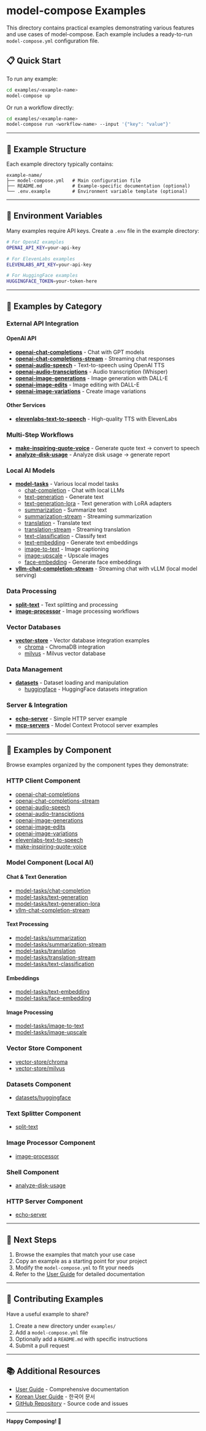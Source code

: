 # model-compose Examples

This directory contains practical examples demonstrating various features and use cases of model-compose. Each example includes a ready-to-run `model-compose.yml` configuration file.

## 📋 Quick Start

To run any example:

```bash
cd examples/<example-name>
model-compose up
```

Or run a workflow directly:

```bash
cd examples/<example-name>
model-compose run <workflow-name> --input '{"key": "value"}'
```

---

## 📂 Example Structure

Each example directory typically contains:

```
example-name/
├── model-compose.yml   # Main configuration file
├── README.md           # Example-specific documentation (optional)
└── .env.example        # Environment variable template (optional)
```

---

## 🔑 Environment Variables

Many examples require API keys. Create a `.env` file in the example directory:

```bash
# For OpenAI examples
OPENAI_API_KEY=your-api-key

# For ElevenLabs examples
ELEVENLABS_API_KEY=your-api-key

# For HuggingFace examples
HUGGINGFACE_TOKEN=your-token-here
```

---

## 🎯 Examples by Category

### External API Integration

#### OpenAI API
- **[openai-chat-completions](./openai-chat-completions/)** - Chat with GPT models
- **[openai-chat-completions-stream](./openai-chat-completions-stream/)** - Streaming chat responses
- **[openai-audio-speech](./openai-audio-speech/)** - Text-to-speech using OpenAI TTS
- **[openai-audio-transciptions](./openai-audio-transciptions/)** - Audio transcription (Whisper)
- **[openai-image-generations](./openai-image-generations/)** - Image generation with DALL-E
- **[openai-image-edits](./openai-image-edits/)** - Image editing with DALL-E
- **[openai-image-variations](./openai-image-variations/)** - Create image variations

#### Other Services
- **[elevenlabs-text-to-speech](./elevenlabs-text-to-speech/)** - High-quality TTS with ElevenLabs

### Multi-Step Workflows

- **[make-inspiring-quote-voice](./make-inspiring-quote-voice/)** - Generate quote text → convert to speech
- **[analyze-disk-usage](./analyze-disk-usage/)** - Analyze disk usage → generate report

### Local AI Models

- **[model-tasks](./model-tasks/)** - Various local model tasks
  - [chat-completion](./model-tasks/chat-completion/) - Chat with local LLMs
  - [text-generation](./model-tasks/text-generation/) - Generate text
  - [text-generation-lora](./model-tasks/text-generation-lora/) - Text generation with LoRA adapters
  - [summarization](./model-tasks/summarization/) - Summarize text
  - [summarization-stream](./model-tasks/summarization-stream/) - Streaming summarization
  - [translation](./model-tasks/translation/) - Translate text
  - [translation-stream](./model-tasks/translation-stream/) - Streaming translation
  - [text-classification](./model-tasks/text-classification/) - Classify text
  - [text-embedding](./model-tasks/text-embedding/) - Generate text embeddings
  - [image-to-text](./model-tasks/image-to-text/) - Image captioning
  - [image-upscale](./model-tasks/image-upscale/) - Upscale images
  - [face-embedding](./model-tasks/face-embedding/) - Generate face embeddings
- **[vllm-chat-completion-stream](./vllm-chat-completion-stream/)** - Streaming chat with vLLM (local model serving)

### Data Processing

- **[split-text](./split-text/)** - Text splitting and processing
- **[image-processor](./image-processor/)** - Image processing workflows

### Vector Databases

- **[vector-store](./vector-store/)** - Vector database integration examples
  - [chroma](./vector-store/chroma/) - ChromaDB integration
  - [milvus](./vector-store/milvus/) - Milvus vector database

### Data Management

- **[datasets](./datasets/)** - Dataset loading and manipulation
  - [huggingface](./datasets/huggingface/) - HuggingFace datasets integration

### Server & Integration

- **[echo-server](./echo-server/)** - Simple HTTP server example
- **[mcp-servers](./mcp-servers/)** - Model Context Protocol server examples

---

## 🧩 Examples by Component

Browse examples organized by the component types they demonstrate:

### HTTP Client Component
- [openai-chat-completions](./openai-chat-completions/)
- [openai-chat-completions-stream](./openai-chat-completions-stream/)
- [openai-audio-speech](./openai-audio-speech/)
- [openai-audio-transciptions](./openai-audio-transciptions/)
- [openai-image-generations](./openai-image-generations/)
- [openai-image-edits](./openai-image-edits/)
- [openai-image-variations](./openai-image-variations/)
- [elevenlabs-text-to-speech](./elevenlabs-text-to-speech/)
- [make-inspiring-quote-voice](./make-inspiring-quote-voice/)

### Model Component (Local AI)

#### Chat & Text Generation
- [model-tasks/chat-completion](./model-tasks/chat-completion/)
- [model-tasks/text-generation](./model-tasks/text-generation/)
- [model-tasks/text-generation-lora](./model-tasks/text-generation-lora/)
- [vllm-chat-completion-stream](./vllm-chat-completion-stream/)

#### Text Processing
- [model-tasks/summarization](./model-tasks/summarization/)
- [model-tasks/summarization-stream](./model-tasks/summarization-stream/)
- [model-tasks/translation](./model-tasks/translation/)
- [model-tasks/translation-stream](./model-tasks/translation-stream/)
- [model-tasks/text-classification](./model-tasks/text-classification/)

#### Embeddings
- [model-tasks/text-embedding](./model-tasks/text-embedding/)
- [model-tasks/face-embedding](./model-tasks/face-embedding/)

#### Image Processing
- [model-tasks/image-to-text](./model-tasks/image-to-text/)
- [model-tasks/image-upscale](./model-tasks/image-upscale/)

### Vector Store Component
- [vector-store/chroma](./vector-store/chroma/)
- [vector-store/milvus](./vector-store/milvus/)

### Datasets Component
- [datasets/huggingface](./datasets/huggingface/)

### Text Splitter Component
- [split-text](./split-text/)

### Image Processor Component
- [image-processor](./image-processor/)

### Shell Component
- [analyze-disk-usage](./analyze-disk-usage/)

### HTTP Server Component
- [echo-server](./echo-server/)

---

## 🚀 Next Steps

1. Browse the examples that match your use case
2. Copy an example as a starting point for your project
3. Modify the `model-compose.yml` to fit your needs
4. Refer to the [User Guide](../docs/user-guide/) for detailed documentation

---

## 🤝 Contributing Examples

Have a useful example to share?

1. Create a new directory under `examples/`
2. Add a `model-compose.yml` file
3. Optionally add a `README.md` with specific instructions
4. Submit a pull request

---

## 📚 Additional Resources

- [User Guide](../docs/user-guide/) - Comprehensive documentation
- [Korean User Guide](../docs/user-guide/ko/) - 한국어 문서
- [GitHub Repository](https://github.com/hanyeol/model-compose) - Source code and issues

---

**Happy Composing! 🎉**
